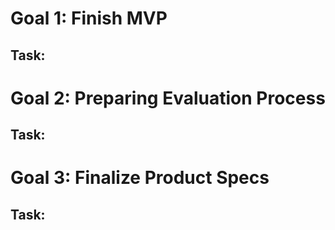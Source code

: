 # Goal 1: Finish MVP
## Task:

# Goal 2: Preparing Evaluation Process


## Task:

# Goal 3: Finalize Product Specs

## Task:

